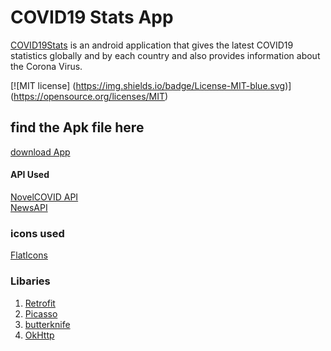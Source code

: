 # COVID19 Stats App
[COVID19Stats](https://github.com/GavinNyamboga/Covid19Stats)
 is an android application that gives the latest COVID19 statistics
globally and by each country and also provides information about the Corona Virus.


[![MIT license]
(https://img.shields.io/badge/License-MIT-blue.svg)]
(https://opensource.org/licenses/MIT)


## find the Apk file here
[download App]()


#### API Used
[NovelCOVID API](https://corona.lmao.ninja/docs/)\
[NewsAPI](https://newsapi.org)


### icons used
[FlatIcons](http://www.flaticon.com)


### Libaries
1. [Retrofit](https://square.github.io/retrofit/)
2. [Picasso](https://square.github.io/picasso/)
3. [butterknife](https://github.com/JakeWharton/butterknife)
4. [OkHttp](https://square.github.io/okhttp/)


